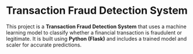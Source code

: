 # Transaction Fraud Detection System
This project is a **Transaction Fraud Detection System** that uses a machine learning model to classify whether a financial transaction is fraudulent or legitimate. It is built using **Python (Flask)** and includes a trained model and scaler for accurate predictions.
